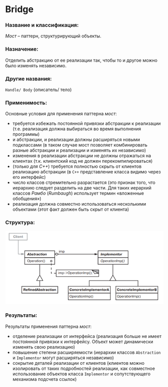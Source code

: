 # Bridge 

### Название и классификация:
_Мост_ – паттерн, структурирующий объекты.

### Назначение:
Отделить абстракцию от ее реализации так, чтобы то и другое можно было изменять независимо.

### Другие названия:
`Handle/ Body` (описатель/ тело)


### Применимость:
Основные условия для применения паттерна _мост_:
*	требуется избежать постоянной привязки абстракции к реализации (т.е. реализация должна выбираться во время выполнения программы)
*	и абстракции, и реализации должны расширяться новыми подклассами (в таком случае мост позволяет комбинировать разные абстракции и реализации и изменять их независимо)
*	изменения в реализации абстракции не должны отражаться на клиентах (т.к. клиентский код не должен перекомпилироваться)
*	(_только для C++_) требуется полностью скрыть от клиентов реализацию абстракции (в `C++` представление класса видимо через его интерфейс)
*	число классов стремительно разрастается (это признак того, что иерархию следует разделить на две части. Для таких иерархий классов _Рамбо_ (_Rumbaugh_) использует термин «вложенные обобщения»)
*	реализация должна совместно использоваться несколькими объектами (этот факт должен быть скрыт от клиента)

### Структура: 
![structure.png](structure.png)

### Результаты:
Результаты применения паттерна _мост_:
*	отделение реализации от интерфейса (реализация больше не имеет постоянной привязки к интерфейсу. Объект может динамически изменять свою реализацию)
*	повышение степени расширяемости (иерархии классов `Abstraction` и `Implementor` могут расширяться независимо)
*	сокрытие деталей реализации от клиентов (клиентов можно изолировать от таких подробностей реализации, как совместное использование объектов класса `Implementor` и сопутствующего механизма подсчета ссылок)
